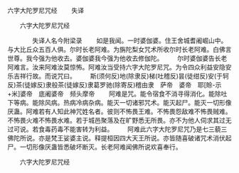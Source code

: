   六字大陀罗尼咒经
　　失译




　　六字大陀罗尼咒经

　　　　失译人名今附梁录
　　如是我闻。一时婆伽婆。住王舍城耆阇崛山中。与大比丘众五百人俱。尔时长老阿难。为旃陀梨女咒术所收尔时长老阿难。白佛言世尊。我今强为他收去。婆伽婆我今强为他收去修伽陀。
　　尔时婆伽婆告长老阿难言。汝来阿难汝莫惊怖。阿难汝当受持六字大陀罗尼咒。为令四众利益安隐安乐吉祥行故。而说咒曰。
　　斯(须何反)地(除隶反)梯(吐稽反)昙(徒绀反)安(于轲反)茶(徒嫁反)隶般茶(徒嫁反)隶葛罗驰(除寄反)稽由隶　萨帝　婆帝　耶[賒-示+米]婆帝　底阇婆帝　频头摩帝
　　阿难是咒。能令宿食不消寻得消化。能除吐下等病。能除风病。热病冷病杂病。能灭一切诸邪咒术。能灭起尸。能灭一切形像厌蛊。阿难若有人知此神咒姓名者。彼则不怖畏王难。不怖畏怨敌难不怖畏贼难。不怖畏火难不怖畏水难。若于城邑聚落及在旷野悉无所畏。亦不为他人伺求其过无过可说。若食毒药毒不能害转为利益。
　　阿难此六字大陀罗尼咒乃是七三藐三佛陀所说。亦是梵王娑婆主说。释提桓因四大天王所说。亦皆随喜破诸咒术消伏起尸。一切形像厌蛊皆悉破坏断灭。长老阿难闻佛所说欢喜奉行。

　　六字大陀罗尼咒经


